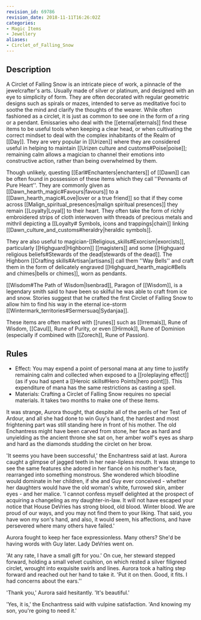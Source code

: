 ```yaml
---
revision_id: 69786
revision_date: 2018-11-11T16:26:02Z
categories:
- Magic Items
- Jewellery
aliases:
- Circlet_of_Falling_Snow
---
```


## Description

A Circlet of Falling Snow is an intricate piece of work, a pinnacle of the jewelcrafter's arts. Usually made of silver or platinum, and designed with an eye to simplicity of form. They are often decorated with regular geometric designs such as spirals or mazes, intended to serve as meditative foci to soothe the mind and clarify the thoughts of the wearer. While often fashioned as a circlet, it is just as common to see one in the form of a ring or a pendant. Emissaries who deal with the [[eternal|eternals]] find these items to be useful tools when keeping a clear head, or when cultivating the correct mindset to deal with the complex inhabitants of the Realm of [[Day]]. They are very popular in [[Urizen]] where they are considered useful in helping to maintain [[Urizen culture and customs#Poise|poise]]; remaining calm allows a magician to channel their emotions into constructive action, rather than being overwhelmed by them.

Though unlikely, questing [[Earl#Enchanters|enchanters]] of [[Dawn]] can be often found in possession of these items which they call ''Pennants of Pure Heart''. They are commonly given as [[Dawn_hearth_magic#Favours|favours]] to a [[Dawn_hearth_magic#Love|lover or a true friend]] so that if they come across [[Malign_spiritual_presences|malign spiritual presences]] they remain [[Loyalty|Loyal]] to their heart. They often take the form of richly embroidered strips of cloth interwoven with threads of precious metals and mithril depicting a [[Loyalty# Symbols, icons and trappings|chain]] linking [[Dawn_culture_and_customs#heraldry|heraldic symbols]]. 

They are also useful to magician-[[Religious_skills#Exorcism|exorcists]], particularly [[Highguard|Highborn]] [[magisters]] and some [[Highguard religious beliefs#Stewards of the dead|stewards of the dead]]. The Highborn [[Crafting skills#Artisan|artisans]] call them ''Way Bells'' and craft them in the form of delicately engraved [[Highguard_hearth_magic#Bells and chimes|bells or chimes]], worn as pendants.

[[Wisdom#The Path of Wisdom|Isenbrad]], Paragon of [[Wisdom]], is a legendary smith said to have been so skilful he was able to craft from ice and snow. Stories suggest that he crafted the first Circlet of Falling Snow to allow him to find his way in the eternal ice-storm [[Wintermark_territories#Sermersuaq|Sydanjaa]].

These items are often marked with [[runes]] such as [[Irremais]], Rune of Wisdom, [[Cavul]], Rune of Purity, or even [[Hirmok]], Rune of Dominion (especially if combined with [[Zorech]], Rune of Passion).

## Rules

* Effect: You may expend a point of personal mana at any time to justify remaining calm and collected when exposed to a [[roleplaying effect]] (as if you had spent a [[Heroic skills#Hero Points|hero point]]). This expenditure of mana has the same restrictions as casting a spell.
* Materials: Crafting a Circlet of Falling Snow requires no special materials. It takes two months to make one of these items.


It was strange, Aurora thought, that despite all of the perils of her Test of Ardour, and all she had done to win Guy's hand, the hardest and most frightening part was still standing here in front of his mother. The old Enchantress might have been carved from stone, her face as hard and unyielding as the ancient throne she sat on, her amber wolf's eyes as sharp and hard as the diamonds studding the circlet on her brow. 

'It seems you have been successful,' the Enchantress said at last. Aurora caught a glimpse of jagged teeth in her near-lipless mouth. It was strange to see the same features she adored in her fiancé on his mother's face, rearranged into something monstrous. She wondered which bloodline would dominate in her children, if she and Guy ever conceived - whether her daughters would have the old woman's white, furrowed skin, amber eyes - and her malice. 'I cannot confess myself delighted at the prospect of acquiring a changeling as my daughter-in-law. It will not have escaped your notice that House DeVries has strong blood, old blood. Winter blood. We are proud of our ways, and you may not find them to your liking. That said, you have won my son's hand, and also, it would seem, his affections, and have persevered where many others have failed.'

Aurora fought to keep her face expressionless.  Many others? She'd be having words with Guy later. Lady DeVries went on.

'At any rate, I have a small gift for you.' On cue, her steward stepped forward, holding a small velvet cushion, on which rested a silver filigreed circlet, wrought into exquisite swirls and lines. Aurora took a halting step forward and reached out her hand to take it. 'Put it on then. Good, it fits. I had concerns about the ears.''

'Thank you,' Aurora said hesitantly. 'It's beautiful.'

'Yes, it is,' the Enchantress said with vulpine satisfaction. 'And knowing my son, you're going to need it.'





